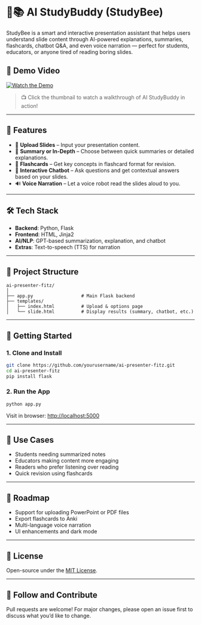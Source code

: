 
# 🤖📚 AI StudyBuddy (StudyBee)

StudyBee is a smart and interactive presentation assistant that helps users understand slide content through AI-powered explanations, summaries, flashcards, chatbot Q&A, and even voice narration — perfect for students, educators, or anyone tired of reading boring slides.


## 🎥 Demo Video

[![Watch the Demo](https://img.youtube.com/vi/OdiCOqodUTQ/0.jpg)](https://youtu.be/OdiCOqodUTQ)

> 📺 Click the thumbnail to watch a walkthrough of AI StudyBuddy in action!


---

## 🚀 Features

- 🎯 **Upload Slides** – Input your presentation content.
- 📑 **Summary or In-Depth** – Choose between quick summaries or detailed explanations.
- 🧾 **Flashcards** – Get key concepts in flashcard format for revision.
- 💬 **Interactive Chatbot** – Ask questions and get contextual answers based on your slides.
- 🔊 **Voice Narration** – Let a voice robot read the slides aloud to you.

---

## 🛠️ Tech Stack

- **Backend**: Python, Flask
- **Frontend**: HTML, Jinja2
- **AI/NLP**: GPT-based summarization, explanation, and chatbot
- **Extras**: Text-to-speech (TTS) for narration

---

## 🧩 Project Structure

```
ai-presenter-fitz/
│
├── app.py                  # Main Flask backend
├── templates/
│   ├── index.html          # Upload & options page
│   └── slide.html          # Display results (summary, chatbot, etc.)
```

---

## 🧪 Getting Started

### 1. Clone and Install

```bash
git clone https://github.com/yourusername/ai-presenter-fitz.git
cd ai-presenter-fitz
pip install flask
```

### 2. Run the App

```bash
python app.py
```

Visit in browser: [http://localhost:5000](http://localhost:5000)

---

## 🎯 Use Cases

- Students needing summarized notes
- Educators making content more engaging
- Readers who prefer listening over reading
- Quick revision using flashcards

---

## 📌 Roadmap

- Support for uploading PowerPoint or PDF files
- Export flashcards to Anki
- Multi-language voice narration
- UI enhancements and dark mode

---

## 📄 License

Open-source under the [MIT License](LICENSE).

---

## 🙌 Follow and Contribute

Pull requests are welcome! For major changes, please open an issue first to discuss what you’d like to change.
